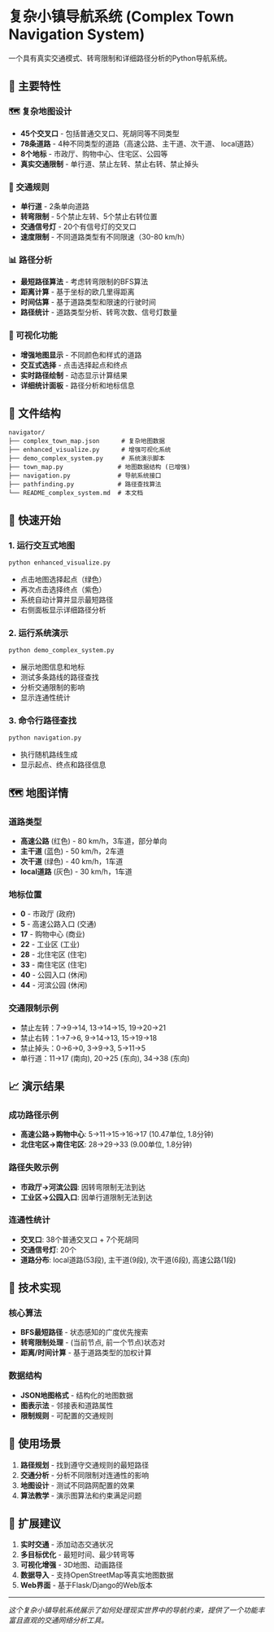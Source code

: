 # 复杂小镇导航系统 (Complex Town Navigation System)

一个具有真实交通模式、转弯限制和详细路径分析的Python导航系统。

## 🌟 主要特性

### 🗺️ 复杂地图设计
- **45个交叉口** - 包括普通交叉口、死胡同等不同类型
- **78条道路** - 4种不同类型的道路（高速公路、主干道、次干道、 local道路）
- **8个地标** - 市政厅、购物中心、住宅区、公园等
- **真实交通限制** - 单行道、禁止左转、禁止右转、禁止掉头

### 🚦 交通规则
- **单行道** - 2条单向道路
- **转弯限制** - 5个禁止左转、5个禁止右转位置
- **交通信号灯** - 20个有信号灯的交叉口
- **速度限制** - 不同道路类型有不同限速（30-80 km/h）

### 📊 路径分析
- **最短路径算法** - 考虑转弯限制的BFS算法
- **距离计算** - 基于坐标的欧几里得距离
- **时间估算** - 基于道路类型和限速的行驶时间
- **路径统计** - 道路类型分析、转弯次数、信号灯数量

### 🎨 可视化功能
- **增强地图显示** - 不同颜色和样式的道路
- **交互式选择** - 点击选择起点和终点
- **实时路径绘制** - 动态显示计算结果
- **详细统计面板** - 路径分析和地标信息

## 📁 文件结构

```
navigator/
├── complex_town_map.json      # 复杂地图数据
├── enhanced_visualize.py      # 增强可视化系统
├── demo_complex_system.py     # 系统演示脚本
├── town_map.py               # 地图数据结构 (已增强)
├── navigation.py             # 导航系统接口
├── pathfinding.py            # 路径查找算法
└── README_complex_system.md  # 本文档
```

## 🚀 快速开始

### 1. 运行交互式地图
```bash
python enhanced_visualize.py
```
- 点击地图选择起点（绿色）
- 再次点击选择终点（紫色）
- 系统自动计算并显示最短路径
- 右侧面板显示详细路径分析

### 2. 运行系统演示
```bash
python demo_complex_system.py
```
- 展示地图信息和地标
- 测试多条路线的路径查找
- 分析交通限制的影响
- 显示连通性统计

### 3. 命令行路径查找
```bash
python navigation.py
```
- 执行随机路线生成
- 显示起点、终点和路径信息

## 🗺️ 地图详情

### 道路类型
- **高速公路** (红色) - 80 km/h，3车道，部分单向
- **主干道** (蓝色) - 50 km/h，2车道
- **次干道** (绿色) - 40 km/h，1车道
- **local道路** (灰色) - 30 km/h，1车道

### 地标位置
- **0** - 市政厅 (政府)
- **5** - 高速公路入口 (交通)
- **17** - 购物中心 (商业)
- **22** - 工业区 (工业)
- **28** - 北住宅区 (住宅)
- **33** - 南住宅区 (住宅)
- **40** - 公园入口 (休闲)
- **44** - 河滨公园 (休闲)

### 交通限制示例
- 禁止左转：7→9→14, 13→14→15, 19→20→21
- 禁止右转：1→7→6, 9→14→13, 15→19→18
- 禁止掉头：0→6→0, 3→9→3, 5→11→5
- 单行道：11→17 (南向), 20→25 (东向), 34→38 (东向)

## 📈 演示结果

### 成功路径示例
- **高速公路→购物中心**: 5→11→15→16→17 (10.47单位, 1.8分钟)
- **北住宅区→南住宅区**: 28→29→33 (9.00单位, 1.8分钟)

### 路径失败示例
- **市政厅→河滨公园**: 因转弯限制无法到达
- **工业区→公园入口**: 因单行道限制无法到达

### 连通性统计
- **交叉口**: 38个普通交叉口 + 7个死胡同
- **交通信号灯**: 20个
- **道路分布**: local道路(53段), 主干道(9段), 次干道(6段), 高速公路(1段)

## 🔧 技术实现

### 核心算法
- **BFS最短路径** - 状态感知的广度优先搜索
- **转弯限制处理** - (当前节点, 前一个节点)状态对
- **距离/时间计算** - 基于道路类型的加权计算

### 数据结构
- **JSON地图格式** - 结构化的地图数据
- **图表示法** - 邻接表和道路属性
- **限制规则** - 可配置的交通规则

## 🎯 使用场景

1. **路径规划** - 找到遵守交通规则的最短路径
2. **交通分析** - 分析不同限制对连通性的影响
3. **地图设计** - 测试不同路网配置的效果
4. **算法教学** - 演示图算法和约束满足问题

## 🚀 扩展建议

1. **实时交通** - 添加动态交通状况
2. **多目标优化** - 最短时间、最少转弯等
3. **可视化增强** - 3D地图、动画路径
4. **数据导入** - 支持OpenStreetMap等真实地图数据
5. **Web界面** - 基于Flask/Django的Web版本

---

*这个复杂小镇导航系统展示了如何处理现实世界中的导航约束，提供了一个功能丰富且直观的交通网络分析工具。*